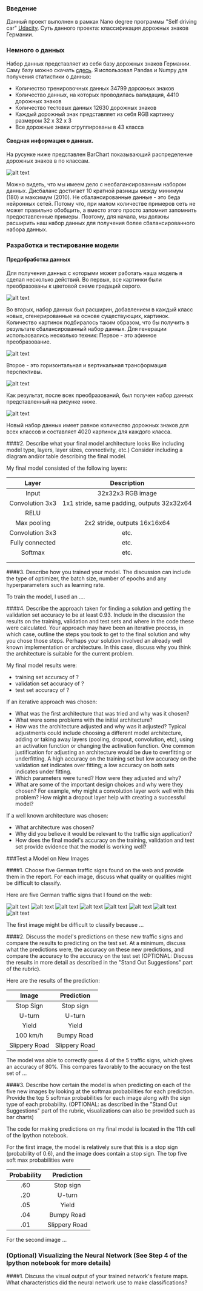 [//]: # (Image References)

[image1]: ./my_images/bar_chart_before.png "Dataset before"
[image2]: ./my_images/bar_chart_after.png "Dataset after"
[image3]: ./my_images/affine_trans.png "affine transforma"
[image4]: ./my_images/perspective_trans.png "perspective transform"
[image5]: ./my_images/to_gray.png "to gray scale"
[image6]: ./my_images/1.png "Traffic Sign 1"
[image7]: ./my_images/2.png "Traffic Sign 2"
[image8]: ./my_images/3.png "Traffic Sign 3"
[image9]: ./my_images/4.png "Traffic Sign 4"
[image10]: ./my_images/5.png "Traffic Sign 5"
[image11]: ./my_images/6.png "Traffic Sign 6"
[image12]: ./my_images/7.png "Traffic Sign 7"
[image13]: ./my_images/8.png "Traffic Sign 8"

### Введение
Данный проект выполнен в рамках Nano degree программы "Self driving car" [Udacity](https://www.udacity.com/drive).
Суть данного проекта: классификация дорожных знаков Германии.

### Немного о данных

Набор данных представляет из себя базу дорожных знаков Германии. Саму базу можно скачать [сдесь]().
Я использовал Pandas и Numpy для получения статистики о данных: 

* Количество тренировочных данных 34799 дорожных знаков
* Количество данных, на которых проводилась валидация, 4410 дорожных знаков
* Количество тестовых данных 12630 дорожных знаков
* Каждый дорожный знак представляет из себя RGB картинку размером 32 x 32 x 3
* Все дорожные знаки сгруппированы в 43 класса

#### Сводная информация о данных.

На русунке ниже представлен BarChart показывающий распределение дорожных знаков в по классам.

![alt text][image1]

Можно видеть, что мы имеем дело с несбалансированным набором данных. Дисбаланс достигает 10 кратной разницы
между минимум (180) и максимум (2010). Не сбалансированные данные - это беда нейронных сетей.
Потому что, при малом количестве примеров сеть не может правильно обобщить, а вместо этого просто запомнит 
запомнить предоставленные примеры. Поэтому, для начала, мы должны расширить наш набор данных для получения 
более сбалансированного набора данных.

### Разработка и тестирование модели

#### Предобработка данных
Для получения данных с которыми может работать наша модель я сделал несколько действий.
Во первых, все картинки были преобразованы к цветовой схеме градаций серого.

![alt text][image5]

Во вторых, набор данных был расширин, добавлением в каждый класс новых, сгенерированные на основе существующих, картинок.
Количество картинок подбиралось таким образом, что бы получить в результате сбалансированный набор данных.
Для генерации использовались несколько техник:
Первое - это афинное преобразование.

![alt text][image3]

Второе - это горизонтальная и вертикальная трансформация перспективы.

![alt text][image4]

Как результат, после всех преобразований, был получен набор данных представленный на рисунке ниже.

![alt text][image2]

Новый набор данных имеет равное количество дорожных знаков для всех классов и составляет 4020 картинок для каждого класса.

####2. Describe what your final model architecture looks like including model type, layers, layer sizes, connectivity, etc.) Consider including a diagram and/or table describing the final model.

My final model consisted of the following layers:

| Layer         		|     Description	        					| 
|:---------------------:|:---------------------------------------------:| 
| Input         		| 32x32x3 RGB image   							| 
| Convolution 3x3     	| 1x1 stride, same padding, outputs 32x32x64 	|
| RELU					|												|
| Max pooling	      	| 2x2 stride,  outputs 16x16x64 				|
| Convolution 3x3	    | etc.      									|
| Fully connected		| etc.        									|
| Softmax				| etc.        									|
|						|												|
|						|												|
 


####3. Describe how you trained your model. The discussion can include the type of optimizer, the batch size, number of epochs and any hyperparameters such as learning rate.

To train the model, I used an ....

####4. Describe the approach taken for finding a solution and getting the validation set accuracy to be at least 0.93. Include in the discussion the results on the training, validation and test sets and where in the code these were calculated. Your approach may have been an iterative process, in which case, outline the steps you took to get to the final solution and why you chose those steps. Perhaps your solution involved an already well known implementation or architecture. In this case, discuss why you think the architecture is suitable for the current problem.

My final model results were:
* training set accuracy of ?
* validation set accuracy of ? 
* test set accuracy of ?

If an iterative approach was chosen:
* What was the first architecture that was tried and why was it chosen?
* What were some problems with the initial architecture?
* How was the architecture adjusted and why was it adjusted? Typical adjustments could include choosing a different model architecture, adding or taking away layers (pooling, dropout, convolution, etc), using an activation function or changing the activation function. One common justification for adjusting an architecture would be due to overfitting or underfitting. A high accuracy on the training set but low accuracy on the validation set indicates over fitting; a low accuracy on both sets indicates under fitting.
* Which parameters were tuned? How were they adjusted and why?
* What are some of the important design choices and why were they chosen? For example, why might a convolution layer work well with this problem? How might a dropout layer help with creating a successful model?

If a well known architecture was chosen:
* What architecture was chosen?
* Why did you believe it would be relevant to the traffic sign application?
* How does the final model's accuracy on the training, validation and test set provide evidence that the model is working well?
 

###Test a Model on New Images

####1. Choose five German traffic signs found on the web and provide them in the report. For each image, discuss what quality or qualities might be difficult to classify.

Here are five German traffic signs that I found on the web:

![alt text][image4] ![alt text][image5] ![alt text][image6] 
![alt text][image7] ![alt text][image8] ![alt text][image9]
![alt text][image10] ![alt text][image11]

The first image might be difficult to classify because ...

####2. Discuss the model's predictions on these new traffic signs and compare the results to predicting on the test set. At a minimum, discuss what the predictions were, the accuracy on these new predictions, and compare the accuracy to the accuracy on the test set (OPTIONAL: Discuss the results in more detail as described in the "Stand Out Suggestions" part of the rubric).

Here are the results of the prediction:

| Image			        |     Prediction	        					| 
|:---------------------:|:---------------------------------------------:| 
| Stop Sign      		| Stop sign   									| 
| U-turn     			| U-turn 										|
| Yield					| Yield											|
| 100 km/h	      		| Bumpy Road					 				|
| Slippery Road			| Slippery Road      							|


The model was able to correctly guess 4 of the 5 traffic signs, which gives an accuracy of 80%. This compares favorably to the accuracy on the test set of ...

####3. Describe how certain the model is when predicting on each of the five new images by looking at the softmax probabilities for each prediction. Provide the top 5 softmax probabilities for each image along with the sign type of each probability. (OPTIONAL: as described in the "Stand Out Suggestions" part of the rubric, visualizations can also be provided such as bar charts)

The code for making predictions on my final model is located in the 11th cell of the Ipython notebook.

For the first image, the model is relatively sure that this is a stop sign (probability of 0.6), and the image does contain a stop sign. The top five soft max probabilities were

| Probability         	|     Prediction	        					| 
|:---------------------:|:---------------------------------------------:| 
| .60         			| Stop sign   									| 
| .20     				| U-turn 										|
| .05					| Yield											|
| .04	      			| Bumpy Road					 				|
| .01				    | Slippery Road      							|


For the second image ... 

### (Optional) Visualizing the Neural Network (See Step 4 of the Ipython notebook for more details)
####1. Discuss the visual output of your trained network's feature maps. What characteristics did the neural network use to make classifications?


